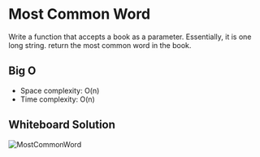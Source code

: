 # Most Common Word

Write a function that accepts a book as a parameter. Essentially, it is one long string. return the most common word in the book.

## Big O

* Space complexity: O(n)
* Time complexity: O(n)

## Whiteboard Solution

![MostCommonWord](https://github.com/rh24/Data-Structures-and-Algorithms/blob/most-common-word/assets/MostCommonWord.jpg)
